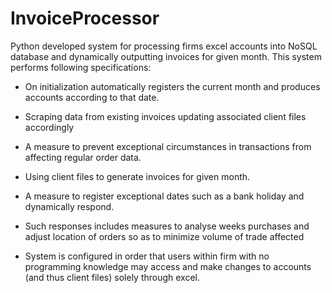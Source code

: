 # InvoiceProcessor
Python developed system for processing firms excel accounts into NoSQL database and dynamically outputting invoices for given month.
This system performs following specifications:

* On initialization automatically registers the current month and produces accounts according to that date.

* Scraping data from existing invoices updating associated client files accordingly

* A measure to prevent exceptional circumstances in transactions from affecting regular order data.

* Using client files to generate invoices for given month. 

* A measure to register exceptional dates such as a bank holiday and dynamically respond. 

* Such responses includes measures to analyse weeks purchases and adjust location of orders so as to minimize volume of trade affected

* System is configured in order that users within firm with no programming knowledge may access and make changes to accounts (and thus client files) solely through excel.
